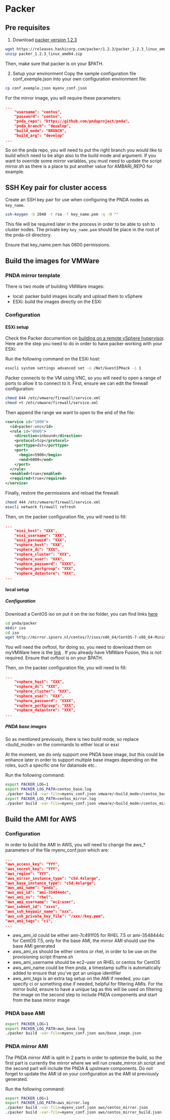 # Packer


## Pre requisites

1. Download [packer version 1.2.3](https://www.packer.io/downloads.html)

```sh
wget https://releases.hashicorp.com/packer/1.2.3/packer_1.2.3_linux_amd64.zip
unzip packer_1.2.3_linux_amd64.zip
```
Then, make sure that packer is on your $PATH.

2. Setup your environment
Copy the sample configuration file conf_exemple.json into your own configuration environment file:

```sh
cp conf_exemple.json myenv_conf.json
```

For the mirror image, you will require these parameters:

```json
...
    "username": "centos",
    "password": "centos",
    "pnda_repo": "https://github.com/pndaproject/pnda",
    "pnda_branch": "develop",
    "build_mode": "BRANCH",
    "build_arg": "develop"
...
```
So on the pnda repo, you will need to put the right branch you would like to build which need to be align also to the build mode and argument.
If you want to override some mirror variables, you must need to update the script mirror.sh as there is a place to put another value for AMBARI_REPO for example.

## SSH Key pair for cluster access
Create an SSH key pair for use when configuring the PNDA nodes as ```key_name```. 

```sh
ssh-keygen -b 2048 -t rsa -f key_name.pem -q -N ""
```

This file will be required later in the process in order to be able to ssh to cluster nodes. The private key ```key_name.pem``` should be place in the root of the pnda-cli directory. 

Ensure that key_name.pem has 0600 permissions. 

## Build the images for VMWare

### PNDA mirror template

There is two mode of building VMWare images:
* local: packer build images locally and upload them to vSphere
* ESXi: build the images directly on the ESXi

### Configuration

#### ESXi setup
Check the Packer documention on [building on a remote vSphere hypervisor](https://www.packer.io/docs/builders/vmware-iso.html#building-on-a-remote-vsphere-hypervisor).
Here are the step you need to do in order to have packer working with your ESXi:

Run the following command on the ESXi host:
```sh
esxcli system settings advanced set -o /Net/GuestIPHack -i 1
```
Packer connects to the VM using VNC, so you will need to open a range of ports to allow it to connect to it.
First, ensure we can edit the firewall configuration:
```sh
chmod 644 /etc/vmware/firewall/service.xml
chmod +t /etc/vmware/firewall/service.xml
```

Then append the range we want to open to the end of the file:
```xml
<service id="1000">
  <id>packer-vnc</id>
  <rule id="0000">
    <direction>inbound</direction>
    <protocol>tcp</protocol>
    <porttype>dst</porttype>
    <port>
      <begin>5900</begin>
      <end>6000</end>
    </port>
  </rule>
  <enabled>true</enabled>
  <required>true</required>
</service>
```

Finally, restore the permissions and reload the firewall:
```sh
chmod 444 /etc/vmware/firewall/service.xml
esxcli network firewall refresh
```

Then, on the packer configuration file, you will need to fill:
```json
...
    "esxi_host": "XXX",
    "esxi_username": "XXX",
    "esxi_password": "XXX",
    "vsphere_host": "XXX",
    "vsphere_dc": "XXX",
    "vsphere_cluster": "XXX",
    "vsphere_user": "XXX",
    "vsphere_password": "XXXX",
    "vsphere_portgroup": "XXX",
    "vsphere_datastore": "XXX",
...
```

#### local setup

##### Configuration
Download a CentOS iso on put it on the iso folder, you can find links [here](http://isoredirect.centos.org/centos/7/isos/x86_64/CentOS-7-x86_64-Minimal-1804.iso)

```sh
cd pnda/packer
mkdir iso
cd iso
wget http://mirror.ipserv.nl/centos/7/isos/x86_64/CentOS-7-x86_64-Minimal-1804.iso
```

You will need the ovftool, for doing so, you need to download them on myVMWare here is the [link](https://my.vmware.com/group/vmware/details?downloadGroup=OVFTOOL430&productId=742) . If you already have VMWare Fusion, this is not required. Ensure that ovftool is on your $PATH.

Then, on the packer configuration file, you will need to fill:
```json
...
    "vsphere_host": "XXX",
    "vsphere_dc": "XXX",
    "vsphere_cluster": "XXX",
    "vsphere_user": "XXX",
    "vsphere_password": "XXXX",
    "vsphere_portgroup": "XXX",
    "vsphere_datastore": "XXX",
...
```

##### PNDA base images
So as mentioned previously, there is two build mode, so replace <build_mode> on the commands to either local or esxi

At the moment, we do only support one PNDA base image, but this could be enhance later in order to support multiple base images depending on the roles, such a specific one for datanode etc..

Run the following command:
```sh
export PACKER_LOG=1
export PACKER_LOG_PATH=centos_base.log
./packer build -var-file=myenv_conf.json vmware/<build_mode>/centos_base.json
export PACKER_LOG_PATH=centos_mirror.log
./packer build -var-file=myenv_conf.json vmware/<build_mode>/centos_mirror.json
```

## Build the AMI for AWS

### Configuration

In order to build the AMI in AWS, you will need to change the aws_* parameters of the file myenv_conf.json which are:

```json
...
"aws_access_key": "YYY",
"aws_secret_key": "YYY",
"aws_region": "YYY",
"aws_mirror_instance_type": "c5d.4xlarge",
"aws_base_instance_type": "c5d.4xlarge",
"aws_ami_name": "pnda",
"aws_ami_id": "ami-3548444c",
"aws_ami_os": "rhel",
"aws_ami_username": "ec2-user",
"aws_subnet_id": "xxxx",
"aws_ssh_keypair_name": "xxx",
"aws_ssh_private_key_file": "/xxx//key.pem",
"aws_ami_tags": "ci",
...
```
* aws_ami_id could be either ami-7c491f05 for RHEL 7.5 or ami-3548444c for CentOS 7.5, only for the base AMI, the mirror AMI should use the base AMI generated
* aws_ami_os should be either centos or rhel, in order to be use on the provisioning script ifname.sh
* aws_ami_username should be ec2-user on RHEL or centos for CentOS
* aws_ami_name could be then pnda, a timestamp suffix is automatically added to ensure that you've got an unique identifier
* aws_ami_tags is an extra tag setup on the AMI if needed, you can specify ci or something else if needed, helpful for filtering AMIs. For the mirror build, ensure to have a unique tag as this will be used on filtering the image on the second step to include PNDA components and start from the base mirror image

### PNDA base AMI
```sh
export PACKER_LOG=1
export PACKER_LOG_PATH=aws_base.log
./packer build -var-file=myenv_conf.json aws/base_image.json
```

### PNDA mirror AMI

The PNDA mirror AMI is split in 2 parts in order to optimize the build, so the first part is currently the mirror where we will run create_mirror.sh script and the second part will include the PNDA & upstream components. Do not forget to update the AMI id on your configuration as the AMI id previously generated.

Run the following command:
```sh
export PACKER_LOG=1
export PACKER_LOG_PATH=aws_mirror.log
./packer build -var-file=myenv_conf.json aws/centos_mirror.json
./packer build -var-file=myenv_conf.json aws/centos_mirror_build.json
```
